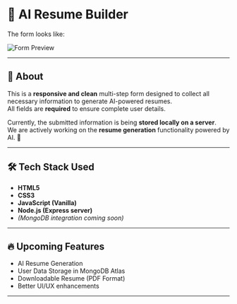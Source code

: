 <h1>📄 AI Resume Builder</h1>

<p>The form looks like:</p>
<img src="https://github.com/user-attachments/assets/5e3f5b07-786b-484f-98da-21bd87375bda" alt="Form Preview" />

<hr>

<h2>🎯 About</h2>
<p>
This is a <strong>responsive and clean</strong> multi-step form designed to collect all necessary information to generate AI-powered resumes.<br>
All fields are <strong>required</strong> to ensure complete user details.
</p>

<p>
Currently, the submitted information is being <strong>stored locally on a server</strong>.<br>
We are actively working on the <strong>resume generation</strong> functionality powered by AI. 🚀
</p>

<hr>

<h2>🛠️ Tech Stack Used</h2>
<ul>
  <li><strong>HTML5</strong></li>
  <li><strong>CSS3</strong></li>
  <li><strong>JavaScript (Vanilla)</strong></li>
  <li><strong>Node.js (Express server)</strong></li>
  <li><em>(MongoDB integration coming soon)</em></li>
</ul>

<hr>

<h2>🔥 Upcoming Features</h2>
<ul>
  <li>AI Resume Generation</li>
  <li>User Data Storage in MongoDB Atlas</li>
  <li>Downloadable Resume (PDF Format)</li>
  <li>Better UI/UX enhancements</li>
</ul>

<hr>
